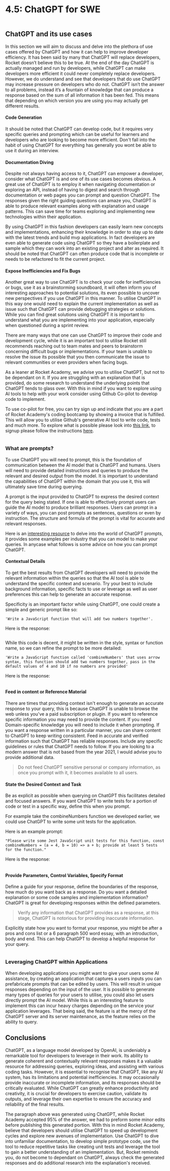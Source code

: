 # 4.5: ChatGPT for SWE

<figure><img src="../.gitbook/assets/image.png" alt=""><figcaption></figcaption></figure>

## ChatGPT and its use cases

In this section we will aim to discuss and delve into the plethora of use cases offered by ChatGPT and how it can help to improve developer efficiency. It has been said by many that ChatGPT will replace developers, Rocket doesn’t believe this to be true. At the end of the day ChatGPT is actually managed and run by developers, while ChatGPT can make developers more efficient it could never completely replace developers. However, we do understand and see that developers that do use ChatGPT may increase pressure on developers who do not. ChatGPT isn’t the answer to all problems, instead it’s a fountain of knowledge that can produce a response based on the sum of all information it has been fed. This means that depending on which version you are using you may actually get different results.&#x20;

#### Code Generation

It should be noted that ChatGPT can develop code, but it requires very specific queries and prompting which can be useful for learners and developers who are looking to become more efficient. Don't fall into the habit of using ChatGPT for everything has generally you wont be able to use it during an interview.&#x20;

#### Documentation Diving

Despite not always having access to it, ChatGPT can empower a developer, consider what ChatGPT is and one of its use cases becomes obvious. A great use of ChatGPT is to employ it when navigating documentation or exploring an API, instead of having to digest and search through documentation or web pages you can prompt and question ChatGPT. The responses given the right guiding questions can amaze you, ChatGPT is able to produce relevant examples along with explanation and usage patterns. This can save time for teams exploring and implementing new technologies within their application.&#x20;

By using ChatGPT in this fashion developers can easily learn new concepts and implementations, enhancing their knowledge in order to stay up to date with the latest trends and build mvp applications.  In fact developers are even able to generate code using ChatGPT so they have a boilerplate and sample which they can work into an existing project and alter as required. It should be noted that ChatGPT can often produce code that is incomplete or needs to be refactored to fit the current project.&#x20;

#### Expose Inefficiencies and Fix Bugs

Another great way to use ChatGPT is to check your code for inefficiencies or bugs, use it as a brainstorming soundboard, it will often inform you of interesting approaches to potential solutions, its even possible to uncover new perspectives if you use ChatGPT in this manner. To utilise ChatGPT in this way one would need to explain the current implementation as well as issue such that ChatGPT can provide debugging strategies or solutions. While you can find great solutions using ChatGPT it is important to understand what you are implementing into your application, especially when questioned during a sprint review.&#x20;

There are many ways that one can use ChatGPT to improve their code and development cycle, while it is an important tool to utilise Rocket still recommends reaching out to team mates and peers to brainstorm concerning difficult bugs or implementations. If your team is unable to resolve the issue its possible that you then communicate the issue to relevant communities or even providers when facing bugs.&#x20;

As a leaner at Rocket Academy, we advise you to utilise ChatGPT, but not to be dependant on it. If you are struggling with an explanation that is provided, do some research to understand the underlying points that ChatGPT tends to glass over. With this in mind if you want to explore using AI tools to help with your work consider using Github Co-pilot to develop code to implement.

To use co-pilot for free, you can try sign up and indicate that you are a part of Rocket Academy's coding bootcamp by showing a invoice that is fulfilled. This will allow you to utilise Github's generative AI tool to write code, tests and much more. To explore what is possible please look into [this link](https://github.com/features/copilot), to signup please follow the instructions [here](https://education.github.com/pack).



<figure><img src="../.gitbook/assets/image (2).png" alt=""><figcaption></figcaption></figure>

### What are prompts?

To use ChatGPT you will need to prompt, this is the foundation of communication between the AI model that is ChatGPT and humans. Users will need to provide detailed instructions and queries to produce the relevant and desired output from the model. It is important to understand the capabilities of ChatGPT within the domain that you use it, this will ultimately save time during querying.

A prompt is the input provided to ChatGPT to express the desired context for the query being stated. If one is able to effectively prompt users can guide the AI model to produce brilliant responses. Users can prompt in a variety of ways, you can post prompts as sentences, questions or even by instruction. The structure and formula of the prompt is vital for accurate and relevant responses.&#x20;

Here is an [interesting resource](https://writesonic.com/blog/chatgpt-prompts) to delve into the world of ChatGPT prompts, it provides some examples per industry that you can model to make your queries. In anycase what follows is some advice on how you can prompt ChatGPT.&#x20;

#### Contextual Details&#x20;

To get the best results from ChatGPT developers will need to provide the relevant information within the queries so that the AI tool is able to understand the specific context and scenario. Try your best to include background information, specific facts to use or leverage as well as user preferences this can help to generate an accurate response.&#x20;

Specificity is an important factor while using ChatGPT, one could create a simple and generic prompt like so:

`'Write a JavaScript function that will add two numbers together'.`

Here is the response:&#x20;

<figure><img src="../.gitbook/assets/Screenshot 2024-01-03 at 3.19.12 PM.png" alt=""><figcaption></figcaption></figure>

While this code is decent, it might be written in the style, syntax or function name, so we can refine the prompt to be more detailed:

`'Write a JavaScript function called 'combineNumbers' that uses arrow syntax, this function should add two numbers together, pass in the default values of 4 and 10 if no numbers are provided'`

Here is the response:

<figure><img src="../.gitbook/assets/Screenshot 2024-01-03 at 3.18.06 PM.png" alt=""><figcaption></figcaption></figure>

#### Feed in content or Reference Material

There are times that providing context isn't enough to generate an accurate response to your query, this is because ChatGPT is unable to browse the web unless you've a paid subscription or plugin. If you want to reference specific information you may need to provide the content. If you need Domain-specific knowledge you will need to include it when prompting. If you want a response written in a particular manner, you can share content to ChatGPT to keep writing consistent. Feed in accurate and verified information such that ChatGPT has reliable responses. Include any specific guidelines or rules that ChatGPT needs to follow. If you are looking to a modern answer that is not based from the year 2021, I would advise you to provide additional data.&#x20;

>Do not feed ChatGPT sensitive personal or company information, as once you prompt with it, it becomes available to all users.&#x20;

#### State the Desired Context and Task&#x20;

Be as explicit as possible when querying on ChatGPT this facilitates detailed and focused answers. If you want ChatGPT to write tests for a portion of code or test in a specific way, define this when you prompt.

For example take the combineNumbers function we developed earlier, we could use ChatGPT to write some unit tests for the application.&#x20;

Here is an example prompt:

`"Please write some Jest JavaScript unit tests for this function, const combineNumbers = (a = 4, b = 10) => a + b; provide at least 5 tests for the function."`

Here is the response:

<figure><img src="../.gitbook/assets/Screenshot 2024-01-03 at 3.21.45 PM.png" alt=""><figcaption></figcaption></figure>

#### Provide Parameters, Control Variables, Specify Format

Define a guide for your response, define the boundaries of the response, how much do you want back as a response. Do you want a detailed explanation or some code samples and implementation information? ChatGPT is great for developing responses within the defined parameters.&#x20;

>Verify any information that ChatGPT provides as a response, at this stage, ChatGPT is notorious for providing inaccurate information.

Explicitly state how you want to format your response, you might be after a pros and cons list or a 6 paragraph 500 word essay, with an introduction, body and end. This can help ChatGPT to develop a helpful response for your query.&#x20;

<figure><img src="../.gitbook/assets/image (1).png" alt=""><figcaption></figcaption></figure>

### Leveraging ChatGPT within Applications

When developing applications you might want to give your users some AI assistance, by creating an application that captures a users inputs you can prefabricate prompts that can be edited by users. This will result in unique responses depending on the input of the user. It is possible to generate many types of queries for your users to utilise, you could also let users directly prompt the AI model. While this is an interesting feature to implement this can incur heavy charges depending on the service your application leverages. That being said, the feature is at the mercy of the ChatGPT server and its server maintenance, as the feature relies on the ability to query.



## Conclusions

ChatGPT, as a language model developed by OpenAI, is undeniably a remarkable tool for developers to leverage in their work. Its ability to generate coherent and contextually relevant responses makes it a valuable resource for addressing queries, exploring ideas, and assisting with various coding tasks. However, it is essential to recognise that ChatGPT, like any AI system, has its limitations and potential inefficiencies. It may occasionally provide inaccurate or incomplete information, and its responses should be critically evaluated. While ChatGPT can greatly enhance productivity and creativity, it is crucial for developers to exercise caution, validate its outputs, and leverage their own expertise to ensure the accuracy and reliability of the final results.

The paragraph above was generated using ChatGPT, while Rocket Academy accepted 95% of the answer, we had to preform some minor edits before publishing this generated portion. With this in mind Rocket Academy, believe that developers should utilise ChatGPT to speed up development cycles and explore new avenues of implementation. Use ChatGPT to dive into unfamiliar documentation, to develop simple prototype code, use the tool to reduce repetitive tasks like creating unit tests and leverage the tool to gain a better understanding of an implementation. But, Rocket reminds you, do not become to dependant on ChatGPT, always check the generated responses and do additional research into the explanation's received.&#x20;





